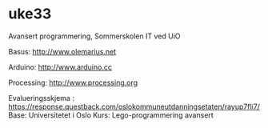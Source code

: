 uke33
=====

Avansert programmering, Sommerskolen IT ved UiO


Basus:      http://www.olemarius.net

Arduino:    http://www.arduino.cc

Processing: http://www.processing.org


Evalueringsskjema :
https://response.questback.com/oslokommuneutdanningsetaten/rayup7fli7/
Base: Universitetet i Oslo
Kurs: Lego-programmering avansert
